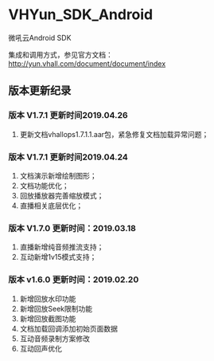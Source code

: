 # VHYun_SDK_Android
微吼云Android SDK

集成和调用方式，参见官方文档：<http://yun.vhall.com/document/document/index>

## 版本更新纪录
### 版本 V1.7.1 更新时间2019.04.26
1. 更新文档vhallops1.7.1.1.aar包，紧急修复文档加载异常问题；

### 版本 V1.7.1 更新时间2019.04.24
1. 文档演示新增绘制图形；
2. 文档功能优化；
3. 回放播放器完善缩放模式；
4. 直播相关底层优化；

### 版本 V1.7.0 更新时间：2019.03.18
1. 直播新增纯音频推流支持；
2. 互动新增1v15模式支持；

### 版本 v1.6.0 更新时间：2019.02.20
1. 新增回放水印功能
2. 新增回放Seek限制功能
3. 新增回放截图功能
4. 文档加载回调添加初始页面数据
5. 互动音频录制方案修改
6. 互动回声优化